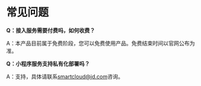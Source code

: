 # 常见问题

**Q：接入服务需要付费吗，如何收费？**

A：本产品目前属于免费阶段，您可以免费使用产品。免费结束时间以官网公布为准。

**Q：小程序服务支持私有化部署吗？**

A：支持，具体请联系[smartcloud@jd.com]()咨询。


